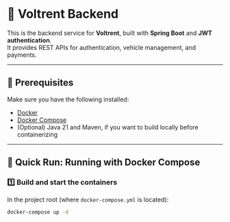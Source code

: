 # 🚗 Voltrent Backend

This is the backend service for **Voltrent**, built with **Spring Boot** and **JWT authentication**.  
It provides REST APIs for authentication, vehicle management, and payments.

---

## 🧱 Prerequisites

Make sure you have the following installed:

- [Docker](https://docs.docker.com/get-docker/)
- [Docker Compose](https://docs.docker.com/compose/)
- (Optional) Java 21 and Maven, if you want to build locally before containerizing

---

## 🐳 Quick Run: Running with Docker Compose
### 1️⃣ Build and start the containers
In the project root (where `docker-compose.yml` is located):

```bash
docker-compose up -d
